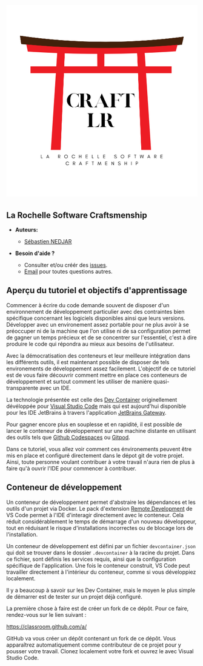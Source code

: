 # <img src="https://raw.githubusercontent.com/CraftLR/workshop-git/main/src/main/resources/assets/logo.png" alt="class logo" class="logo"/> 

## La Rochelle Software Craftsmenship

* **Auteurs:**

  * [Sébastien NEDJAR](mailto:sebastien.nedjar@univ-amu.fr)

* **Besoin d'aide ?**

  * Consulter et/ou créér des [issues](https://github.com/CraftLR/workshop-git/issues).
  * [Email](mailto:sebastien.nedjar@univ-amu.fr) pour toutes questions autres.

## Aperçu du tutoriel et objectifs d'apprentissage

Commencer à écrire du code demande souvent de disposer d'un environnement de développement particulier avec des contraintes bien spécifique concernant les logiciels disponibles ainsi que leurs versions. Développer avec un environement assez portable pour ne plus avoir à se préoccuper ni de la machine que l'on utilise ni de sa configuration permet de gagner un temps précieux et de se concentrer sur l'essentiel, c'est à dire produire le code qui répondra au mieux aux besoins de l'utilisateur. 

Avec la démocratisation des conteneurs et leur meilleure intégration dans les différents outils, il est maintenant possible de disposer de tels environements de développement assez facilement. L'objectif de ce tutoriel est de vous faire découvrir comment mettre en place ces conteneurs de développement et surtout comment les utiliser de manière quasi-transparente avec un IDE.

La technologie présentée est celle des [Dev Container](https://code.visualstudio.com/docs/devcontainers/containers) originellement dévéloppée pour [Visual Studio Code](https://code.visualstudio.com/docs/) mais qui est aujourd'hui disponible pour les IDE JetBrains à travers l'application [JetBrains Gateway](https://www.jetbrains.com/fr-fr/remote-development/gateway/).

Pour gagner encore plus en souplesse et en rapidité, il est possible de lancer le conteneur de développement sur une machine distante en utilisant des outils tels que [Github Codespaces](https://github.com/features/codespaces) ou [Gitpod](https://www.gitpod.io/).

Dans ce tutoriel, vous allez voir comment ces énvironements peuvent être mis en place et configuré directement dans le dépot git de votre projet. Ainsi, toute personne voulant contribuer à votre travail n'aura rien de plus à faire qu'à ouvrir l'IDE pour commencer à contribuer.

## Conteneur de développement

Un conteneur de développement permet d'abstraire les dépendances et les outils d'un projet via Docker. Le pack d'extension [Remote Development](https://marketplace.visualstudio.com/items?itemName=ms-vscode-remote.vscode-remote-extensionpack) de VS Code permet à l'IDE d'interagir directement avec le conteneur. Cela réduit considérablement le temps de démarrage d'un nouveau développeur, tout en réduisant le risque d'installations incorrectes ou de blocage lors de l'installation.

Un conteneur de développement est défini par un fichier `devcontainer.json` qui doit se trouver dans le dossier `.devcontainer` à la racine du projet. Dans ce fichier, sont définis les services requis, ainsi que la configuration spécifique de l'application. Une fois le conteneur construit, VS Code peut travailler directement à l'intérieur du conteneur, comme si vous développiez localement. 

Il y a beaucoup à savoir sur les Dev Container, mais le moyen le plus simple de démarrer est de tester sur un projet déjà configuré.

La première chose à faire est de créer un fork de ce dépôt. Pour ce faire, rendez-vous sur le lien suivant :

<https://classroom.github.com/a/>

GitHub va vous créer un dépôt contenant un fork de ce dépôt. Vous apparaîtrez automatiquement comme contributeur de ce projet pour y pousser votre travail. Clonez localement votre fork et ouvrez le avec Visual Studio Code.

